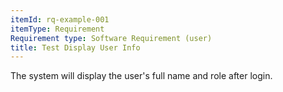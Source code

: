 ```yaml
---
itemId: rq-example-001
itemType: Requirement
Requirement type: Software Requirement (user)
title: Test Display User Info
---
```

The system will display the user's full name and role after login.
